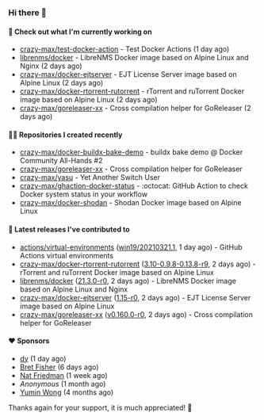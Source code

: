 ### Hi there 👋

#### 👷 Check out what I'm currently working on

- [crazy-max/test-docker-action](https://github.com/crazy-max/test-docker-action) - Test Docker Actions (1 day ago)
- [librenms/docker](https://github.com/librenms/docker) - LibreNMS Docker image based on Alpine Linux and Nginx (2 days ago)
- [crazy-max/docker-ejtserver](https://github.com/crazy-max/docker-ejtserver) - EJT License Server image based on Alpine Linux  (2 days ago)
- [crazy-max/docker-rtorrent-rutorrent](https://github.com/crazy-max/docker-rtorrent-rutorrent) - rTorrent and ruTorrent Docker image based on Alpine Linux (2 days ago)
- [crazy-max/goreleaser-xx](https://github.com/crazy-max/goreleaser-xx) - Cross compilation helper for GoReleaser (2 days ago)

#### 👨‍💻 Repositories I created recently

- [crazy-max/docker-buildx-bake-demo](https://github.com/crazy-max/docker-buildx-bake-demo) - buildx bake demo @ Docker Community All-Hands #2
- [crazy-max/goreleaser-xx](https://github.com/crazy-max/goreleaser-xx) - Cross compilation helper for GoReleaser
- [crazy-max/yasu](https://github.com/crazy-max/yasu) - Yet Another Switch User
- [crazy-max/ghaction-docker-status](https://github.com/crazy-max/ghaction-docker-status) - :octocat: GitHub Action to check Docker system status in your workflow
- [crazy-max/docker-shodan](https://github.com/crazy-max/docker-shodan) - Shodan Docker image based on Alpine Linux

#### 🚀 Latest releases I've contributed to

- [actions/virtual-environments](https://github.com/actions/virtual-environments) ([win19/20210321.1](https://github.com/actions/virtual-environments/releases/tag/win19%2F20210321.1), 1 day ago) - GitHub Actions virtual environments
- [crazy-max/docker-rtorrent-rutorrent](https://github.com/crazy-max/docker-rtorrent-rutorrent) ([3.10-0.9.8-0.13.8-r9](https://github.com/crazy-max/docker-rtorrent-rutorrent/releases/tag/3.10-0.9.8-0.13.8-r9), 2 days ago) - rTorrent and ruTorrent Docker image based on Alpine Linux
- [librenms/docker](https://github.com/librenms/docker) ([21.3.0-r0](https://github.com/librenms/docker/releases/tag/21.3.0-r0), 2 days ago) - LibreNMS Docker image based on Alpine Linux and Nginx
- [crazy-max/docker-ejtserver](https://github.com/crazy-max/docker-ejtserver) ([1.15-r0](https://github.com/crazy-max/docker-ejtserver/releases/tag/1.15-r0), 2 days ago) - EJT License Server image based on Alpine Linux 
- [crazy-max/goreleaser-xx](https://github.com/crazy-max/goreleaser-xx) ([v0.160.0-r0](https://github.com/crazy-max/goreleaser-xx/releases/tag/v0.160.0-r0), 2 days ago) - Cross compilation helper for GoReleaser

#### ❤️ Sponsors
- [dy](https://github.com/dyipon) (1 day ago)
- [Bret Fisher](https://github.com/BretFisher) (6 days ago)
- [Nat Friedman](https://github.com/nat) (1 week ago)
- _Anonymous_ (1 month ago)
- [Yumin Wong](https://github.com/itsbagpack) (4 months ago)

Thanks again for your support, it is much appreciated! 🙏
